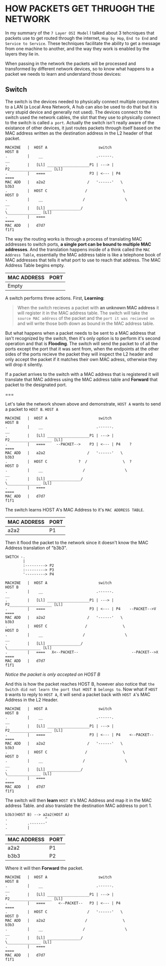 # HOW PACKETS GET THRUOGH THE NETWORK

In my summary of the `7 Layer OSI Model` I talked about 3 tehcniques that packets use to get routed through the internet, `Hop by Hop`, `End to End` and `Service to Service`. These techniques facilitate the ability to get a message from one machine to another, and the way they work is enabled by the layers they lie in.

When passing in the network the packets will be processed and transformed by different network devices, so to know what happens to a packet we needs to learn and understand those devices:

## Switch

The switch is the devices needed to physically connect multiple computers to a LAN (a Local Area Network, A hub can also be used to do that but it is very stupid device and generally not used). The devices connect to the switch used the network cables, the slot that they use to physically connect to the switch is called `a port`. Actually the switch isn't really aware of the existance of other devices, it just routes packets through itself based on the MAC address written as the destination address in the L2 header of that packet.

```
MACHINE   |  HOST A                       switch                       HOST B
.         |    __                        .------.                        __
.         |   [Ll] ___________________P1 | ---> | P2___________________ [Ll]
.         |   ====                    P3 | <--- | P4                    ====
MAC ADD   |   a2a2                   /   '------'   \                   b3b3
.         |  HOST C                 /                \                 HOST D
.         |    __                  /                  \                  __
.         |   [Ll] _______________/                    \_______________ [Ll]
.         |   ====                                                      ====
MAC ADD   |   d7d7                                                      f1f1
```

The way the routing works is through a process of translating MAC addresses to switch ports, **a single port can be bound to multiple MAC addresses**. And the translation happens inside of a think called the `MAC Address Table`, essentially the MAC address table is like a telephone book of MAC addresses that tells it what port to use to reach that address. The MAC Address Table begins empty.


| MAC ADDRESS   | PORT          |
| ------------- | ------------- |
| Empty         |               |


A switch performs three actions. First, **Learning**:
> When the switch recieves a packet with **an unknown MAC address** it will register it in the MAC address table. The switch will take the `source MAC address` of the packet and the `port it was recieved on` and will write those both down as bound in the MAC address table.



But what happens when a packet needs to be sent to a MAC address that isn't recognized by the switch, then it's only option is to perform it's second operation and that is **Flooding**. The switch will send the packet to of all the ports except the port that it was sent from, when the endpoints at the other sides of the ports recieve the packet they will inspect the L2 header and only accept the packet if it matches their own MAC adress, otherwise they will drop it silently.

If a packet arrives to the switch with a MAC address that is registered it will translate that MAC address using the MAC address table and **Forward** that packet to the designated port.

===

Let's take the network shown above and demonstrate, `HOST A` wants to send a packet to `HOST B`. `HOST A` 
```
MACHINE   |  HOST A                       switch                       HOST B
.         |    __                        .------.                        __
.         |   [Ll] ___________________P1 | ---> | P2___________________ [Ll]
.         |   ====     --PACKET-->    P3 | <--- | P4    ?               ====
MAC ADD   |   a2a2                   /   '------'   \                   b3b3
.         |  HOST C              ?  /                \  ?              HOST D
.         |    __                  /                  \                  __
.         |   [Ll] _______________/                    \_______________ [Ll]
.         |   ====                                                      ====
MAC ADD   |   d7d7                                                      f1f1
```
The switch learns HOST A's MAC Address to it's `MAC ADDRESS TABLE`.

| MAC ADDRESS   | PORT          |
| ------------- | ------------- |
| a2a2          | P1            |

Then it flood the packet to the network since it doesn't know the MAC Address translation of "b3b3".
```
SWITCH -.
        |
        :---------> P2
        :---------> P3
        '---------> P4

MACHINE   |  HOST A                       switch                       HOST B
.         |    __                        .------.                        __
.         |   [Ll] ___________________P1 | ---> | P2___________________ [Ll]
.         |   ====                    P3 | <--- | P4    --PACKET-->V    ====
MAC ADD   |   a2a2                   /   '------'   \                   b3b3
.         |  HOST C                 /                \                 HOST D
.         |    __                  /                  \                  __
.         |   [Ll] _______________/                    \_______________ [Ll]
.         |   ====   X<--PACKET--                        --PACKET-->X   ====
MAC ADD   |   d7d7                                                      f1f1
```
*Notice the packet is only accepted on HOST B*

And this is how the packet reaches HOST B, however also notice that `the Switch did not learn the port that HOST B belongs to`.
Now what if `HOST B` wants to reply to `HOST A`, it will send a packet back with `HOST A`'s MAC Address in the L2 Header.

```
MACHINE   |  HOST A                       switch                       HOST B
.         |    __                        .------.                        __
.         |   [Ll] ___________________P1 | ---> | P2___________________ [Ll]
.         |   ====                    P3 | <--- | P4    <--PACKET--     ====
MAC ADD   |   a2a2                   /   '------'   \                   b3b3
.         |  HOST C                 /                \                 HOST D
.         |    __                  /                  \                  __
.         |   [Ll] _______________/                    \_______________ [Ll]
.         |   ====                                                      ====
MAC ADD   |   d7d7                                                      f1f1
```
The switch will then **learn** `HOST B`'s MAC Address and map it in the MAC address Table. and also translate the destination MAC address to port 1.

```
b3b3(HOST B) --> a2a2(HOST A)
.                 ^
.         .-------'
.         |
```

| MAC ADDRESS   | PORT          |
| ------------- | ------------- |
| a2a2          | P1            |
| b3b3          | P2            |

Where it will then **Forward** the packet.

```
MACHINE   |  HOST A                       switch                       HOST B
.         |    __                        .------.                        __
.         |   [Ll] ___________________P1 | ---> | P2___________________ [Ll]
.         |   ====      <--PACKET--   P3 | <--- | P4                    ====
.         |  HOST C                  /   '------'   \                  HOST D
MAC ADD   |   a2a2                  /                \                  b3b3
.         |    __                  /                  \                  __
.         |   [Ll] _______________/                    \_______________ [Ll]
.         |   ====                                                      ====
MAC ADD   |   d7d7                                                      f1f1

```
